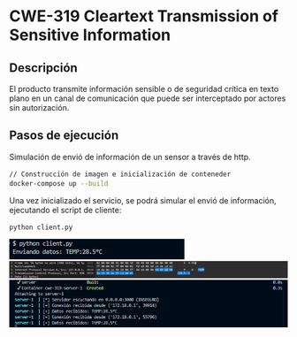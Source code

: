 # CWE-319 Cleartext Transmission of Sensitive Information

## Descripción
El producto transmite información sensible o de seguridad crítica en texto plano en un canal de comunicación que puede ser interceptado por actores sin autorización.

## Pasos de ejecución

Simulación de envió de información de un sensor a través de http.

```bash
// Construcción de imagen e inicialización de conteneder
docker-compose up --build
```
Una vez inicializado el servicio, se podrá simular el envió de información, ejecutando el script de cliente:

```bash
python client.py
```

![alt text](image-2.png)
![alt text](image-3.png)
![alt text](image-1.png)
